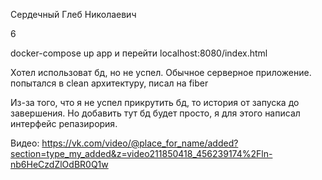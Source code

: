 Сердечный Глеб Николаевич

6

docker-compose up app и перейти localhost:8080/index.html

Хотел использоват бд, но не успел. Обычное серверное приложение. попытался в clean архитектуру, писал на fiber

Из-за того, что я не успел прикрутить бд, то история от запуска до завершения. Но добавить тут бд будет просто, я для этого написал интерфейс репазирория.

Видео: 
https://vk.com/video/@place_for_name/added?section=type_my_added&z=video211850418_456239174%2Fln-nb6HeCzdZlOdBR0Q1w
